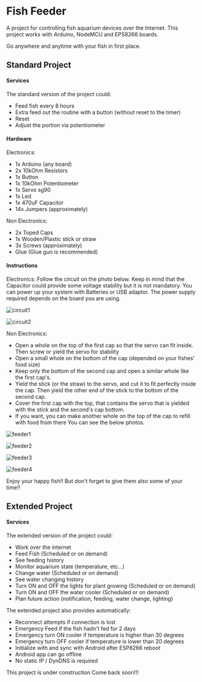 
# Fish Feeder

A project for controlling fish aquarium devices over the Internet.
This project works with Arduino, NodeMCU and EPS8266 boards.

Go anywhere and anytime with your fish in first place.

## Standard Project

#### Services

The standard version of the project could:
- Feed fish every 8 hours
- Extra feed out the routine with a button (without reset to the timer)
- Reset
- Adjust the portion via potentiometer
 
#### Hardware

Electronics:
- 1x Arduino (any board)
- 2x 10kOhm Resistors
- 1x Button
- 1x 10kOhm Potentiometer
- 1x Servo sg90
- 1x Led
- 1x 470uF Capacitor
- 14x Jumpers (approximately) 

Non Electronics:
- 2x Toped Caps
- 1x Wooden/Plastic stick or straw
- 3x Screws (approximately)
- Glue (Glue gun is recommended)

#### Instructions
Electronics:
Follow the circuit on the photo below. Keep in mind that the Capacitor could provide some voltage stability but it is not mandatory. You can power up your system with Batteries or USB adaptor. The power supply required depends on the board you are using. 

![circuit1](https://github.com/bronzeRaf/HomeAutomations/blob/main/FeederProject/FishFeeder/assets/circuit.png)

![circuit2](https://github.com/bronzeRaf/HomeAutomations/blob/main/FeederProject/FishFeeder/assets/5.jpg)

 Non Electronics:
- Open a whole on the top of the first cap so that the servo can fit inside. Then screw or yield the servo for stability
- Open a small whole on the bottom of the cap (depended on your fishes' food size) 
- Keep only the bottom of the second cap and open a similar whole like the first cap's.
- Yield the stick (or the straw) to the servo, and cut it to fit perfectly inside the cap. Then yield the other end of the stick to the bottom of the second cap.
- Cover the first cap with the top, that contains the servo that is yielded with the stick and the second's cap bottom.
- If you want, you can make another whole on the top of the cap to refill with food from there 
You can see the below photos. 

![feeder1](https://github.com/bronzeRaf/HomeAutomations/blob/main/FeederProject/FishFeeder/assets/1.jpg)

![feeder2](https://github.com/bronzeRaf/HomeAutomations/blob/main/FeederProject/FishFeeder/assets/2.jpg)

![feeder3](https://github.com/bronzeRaf/HomeAutomations/blob/main/FeederProject/FishFeeder/assets/3.jpg)

![feeder4](https://github.com/bronzeRaf/HomeAutomations/blob/main/FeederProject/FishFeeder/assets/4.jpg)

Enjoy your happy fish!! But don't forget to give them also some of your time!!

## Extended Project

#### Services

The extended version of the project could:
- Work over the internet
- Feed Fish (Scheduled or on demand)
- See feeding history
- Monitor aquarium state (temperature, etc...)
- Change water (Scheduled or on demand)
- See water changing history
- Turn ON and OFF the lights for plant growing (Scheduled or on demand)
- Turn ON and OFF the water cooler (Scheduled or on demand)
- Plan future action (notification, feeding, water change, lighting)

The extended project also provides automatically:
- Reconnect attempts if connection is lost
- Emergency Feed if the fish hadn't fed for 2 days
- Emergency turn ON cooler if temperature is higher than 30 degrees
- Emergency turn OFF cooler if temperature is lower than 20 degrees
- Initialize with and sync with Android after ESP8266 reboot
- Android app can go offline
- No static IP / DynDNS is required

This project is under construction
Come back soon!!!